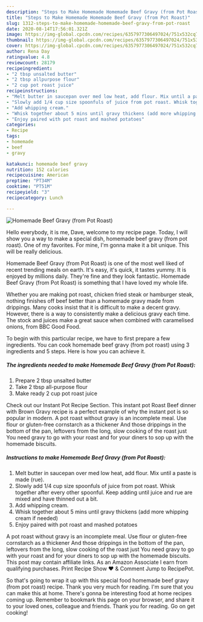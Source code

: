 ```yaml
---
description: "Steps to Make Homemade Homemade Beef Gravy (from Pot Roast)"
title: "Steps to Make Homemade Homemade Beef Gravy (from Pot Roast)"
slug: 1312-steps-to-make-homemade-homemade-beef-gravy-from-pot-roast
date: 2020-08-14T17:56:01.321Z
image: https://img-global.cpcdn.com/recipes/6357977306497024/751x532cq70/homemade-beef-gravy-from-pot-roast-recipe-main-photo.jpg
thumbnail: https://img-global.cpcdn.com/recipes/6357977306497024/751x532cq70/homemade-beef-gravy-from-pot-roast-recipe-main-photo.jpg
cover: https://img-global.cpcdn.com/recipes/6357977306497024/751x532cq70/homemade-beef-gravy-from-pot-roast-recipe-main-photo.jpg
author: Rena Day
ratingvalue: 4.8
reviewcount: 28179
recipeingredient:
- "2 tbsp unsalted butter"
- "2 tbsp allpurpose flour"
- "2 cup pot roast juice"
recipeinstructions:
- "Melt butter in saucepan over med low heat, add flour. Mix until a paste is made (rue)."
- "Slowly add 1/4 cup size spoonfuls of juice from pot roast. Whisk together after every other spoonful. Keep adding until juice and rue are mixed and have thinned out a bit."
- "Add whipping cream."
- "Whisk together about 5 mins until gravy thickens (add more whipping cream if needed)"
- "Enjoy paired with pot roast and mashed potatoes"
categories:
- Recipe
tags:
- homemade
- beef
- gravy

katakunci: homemade beef gravy 
nutrition: 152 calories
recipecuisine: American
preptime: "PT34M"
cooktime: "PT51M"
recipeyield: "3"
recipecategory: Lunch

---
```



![Homemade Beef Gravy (from Pot Roast)](https://img-global.cpcdn.com/recipes/6357977306497024/751x532cq70/homemade-beef-gravy-from-pot-roast-recipe-main-photo.jpg)

Hello everybody, it is me, Dave, welcome to my recipe page. Today, I will show you a way to make a special dish, homemade beef gravy (from pot roast). One of my favorites. For mine, I'm gonna make it a bit unique. This will be really delicious.

Homemade Beef Gravy (from Pot Roast) is one of the most well liked of recent trending meals on earth. It's easy, it's quick, it tastes yummy. It is enjoyed by millions daily. They're fine and they look fantastic. Homemade Beef Gravy (from Pot Roast) is something that I have loved my whole life.

Whether you are making pot roast, chicken fried steak or hamburger steak, nothing finishes off beef better than a homemade gravy made from drippings. Many cooks insist that it is difficult to make a decent gravy. However, there is a way to consistently make a delicious gravy each time. The stock and juices make a great sauce when combined with caramelised onions, from BBC Good Food.


To begin with this particular recipe, we have to first prepare a few ingredients. You can cook homemade beef gravy (from pot roast) using 3 ingredients and 5 steps. Here is how you can achieve it.

<!--inarticleads1-->

##### The ingredients needed to make Homemade Beef Gravy (from Pot Roast):

1. Prepare 2 tbsp unsalted butter
1. Take 2 tbsp all-purpose flour
1. Make ready 2 cup pot roast juice


Check out our Instant Pot Recipe Section. This instant pot Roast Beef dinner with Brown Gravy recipe is a perfect example of why the instant pot is so popular in modern. A pot roast without gravy is an incomplete meal. Use flour or gluten-free cornstarch as a thickener And those drippings in the bottom of the pan, leftovers from the long, slow cooking of the roast just You need gravy to go with your roast and for your diners to sop up with the homemade biscuits. 

<!--inarticleads2-->

##### Instructions to make Homemade Beef Gravy (from Pot Roast):

1. Melt butter in saucepan over med low heat, add flour. Mix until a paste is made (rue).
1. Slowly add 1/4 cup size spoonfuls of juice from pot roast. Whisk together after every other spoonful. Keep adding until juice and rue are mixed and have thinned out a bit.
1. Add whipping cream.
1. Whisk together about 5 mins until gravy thickens (add more whipping cream if needed)
1. Enjoy paired with pot roast and mashed potatoes


A pot roast without gravy is an incomplete meal. Use flour or gluten-free cornstarch as a thickener And those drippings in the bottom of the pan, leftovers from the long, slow cooking of the roast just You need gravy to go with your roast and for your diners to sop up with the homemade biscuits. This post may contain affiliate links. As an Amazon Associate I earn from qualifying purchases. Print Recipe Show ❤ &amp; Comment Jump to RecipePot. 

So that's going to wrap it up with this special food homemade beef gravy (from pot roast) recipe. Thank you very much for reading. I'm sure that you can make this at home. There's gonna be interesting food at home recipes coming up. Remember to bookmark this page on your browser, and share it to your loved ones, colleague and friends. Thank you for reading. Go on get cooking!
